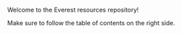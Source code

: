 Welcome to the Everest resources repository!

Make sure to follow the table of contents on the right side.

